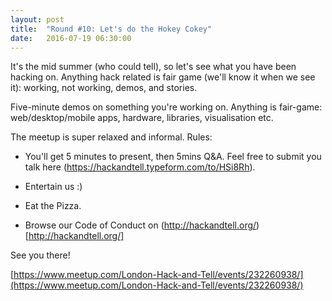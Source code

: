 ```yaml
---
layout: post
title:  "Round #10: Let's do the Hokey Cokey"
date:   2016-07-19 06:30:00
---
```


It's the mid summer (who could tell), so let's see what you have been hacking on. Anything hack related is fair game (we'll know it when we see it): working, not working, demos, and stories.

Five-minute demos on something you're working on. Anything is fair-game: web/desktop/mobile apps, hardware, libraries, visualisation etc.

The meetup is super relaxed and informal. Rules:

* You'll get 5 minutes to present, then 5mins Q&A. Feel free to submit you talk here (https://hackandtell.typeform.com/to/HSi8Rh).

* Entertain us :)

* Eat the Pizza.

* Browse our Code of Conduct on (http://hackandtell.org/)[http://hackandtell.org/]

See you there!

[https://www.meetup.com/London-Hack-and-Tell/events/232260938/](https://www.meetup.com/London-Hack-and-Tell/events/232260938/)
